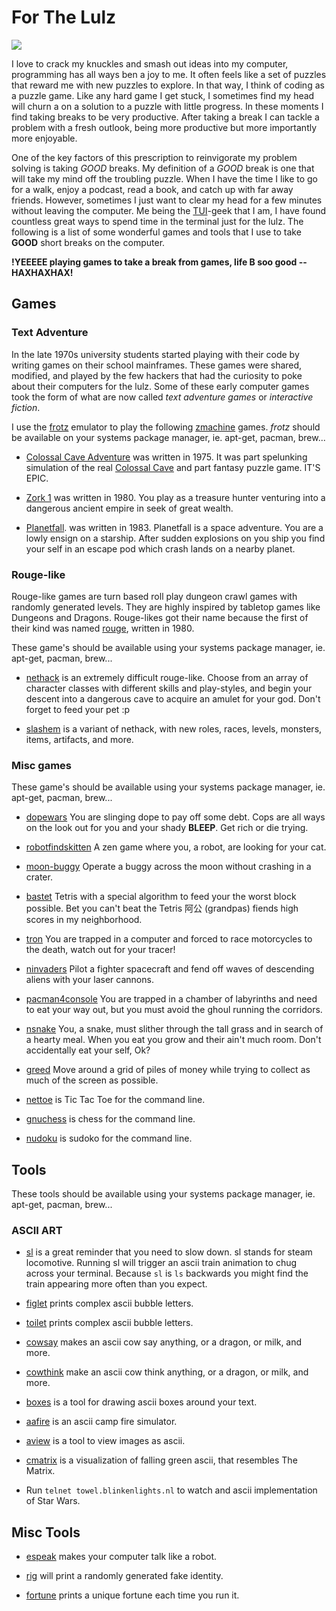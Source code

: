 # For The Lulz
![](https://assets.slugbyte.com/github/misc/for-the-lulz.png)   

I love to crack my knuckles and smash out ideas into my computer, programming has all ways ben a joy to me. It often feels like a set of puzzles that reward me with new puzzles to explore. In that way, I think of coding as a puzzle game. Like any hard game I get stuck, I sometimes find my head will churn a on a solution to a puzzle with little progress. In these moments I find taking breaks to be very productive. After taking a break I can tackle a problem with a fresh outlook, being more productive but more importantly more enjoyable. 

One of the key factors of this prescription to reinvigorate my problem solving is taking *GOOD* breaks. My definition of a *GOOD* break is one that will take my mind off the troubling puzzle. When I have the time I like to go for a walk, enjoy a podcast, read a book, and catch up with far away friends. However, sometimes I just want to clear my head for a few minutes without leaving the computer. Me being the [TUI](https://en.wikipedia.org/wiki/Text-based_user_interface)-geek that I am, I have found countless great ways to spend time in the terminal just for the lulz. The following is a list of some wonderful games and tools that I use to take **GOOD** short breaks on the computer. 

**!YEEEEE playing games to take a break from games, life B soo good -- HAXHAXHAX!**

## Games
### Text Adventure
In the late 1970s university students started playing with their code by writing games on their school mainframes. These games were shared, modified, and played by the few hackers that had the curiosity to poke about their computers for the lulz. Some of these early computer games took the form of what are now called *text adventure games* or *interactive fiction*.

I use the [frotz](https://gitlab.com/DavidGriffith/frotz) emulator to  play the following [zmachine](https://en.wikipedia.org/wiki/Z-machine) games. *frotz* should be available on your systems package manager, ie. apt-get, pacman, brew... 

* [Colossal Cave Adventure](http://www.catb.org/~esr/open-adventure/) was written in 1975. It was part spelunking simulation of the real [Colossal Cave](https://www.google.com/maps/place/Colossal+Cave+Mountain+Park/@32.0620549,-110.6357057,17z/data=!3m1!4b1!4m5!3m4!1s0x86d668ac8da645bd:0x35a07e7864dd8bb7!8m2!3d32.0620549!4d-110.633517?hl=en) and part fantasy puzzle game. IT'S EPIC.

* [Zork 1](https://if.illuminion.de/infocom.html) was written in 1980. You play as a treasure hunter venturing into a dangerous ancient empire in seek of great wealth.
* [Planetfall](https://github.com/historicalsource/planetfall/blob/master/COMPILED/planetfall.z3). was written in 1983. Planetfall is a space adventure. You are a lowly ensign on a starship. After sudden explosions on you ship you find your self in an escape pod which crash lands on a nearby planet.

### Rouge-like
Rouge-like games are turn based roll play dungeon crawl games with randomly generated levels. They are highly inspired by tabletop games like Dungeons and Dragons. Rouge-likes got their name because the first of their kind was named [rouge](https://en.wikipedia.org/wiki/Rogue_(video_game)), written in 1980.

These game's should be available using your systems package manager, ie. apt-get, pacman, brew...  

* [nethack](https://nethack.org/) is an extremely difficult rouge-like. Choose from an array of character classes with different skills and play-styles, and begin your descent into a dangerous cave to acquire an amulet for your god. Don't forget to feed your pet :p

* [slashem](http://www.slashem.org/) is a variant of nethack, with new roles, races, levels, monsters, items, artifacts, and more.

### Misc games
These game's should be available using your systems package manager, ie. apt-get, pacman, brew...  

* [dopewars](https://dopewars.sourceforge.io/) You are slinging dope to pay off some debt. Cops are all ways on the look out for you and your shady **BLEEP**. Get rich or die trying. 

* [robotfindskitten](http://robotfindskitten.org/) A zen game where you, a robot, are looking for your cat. 

* [moon-buggy](https://www.seehuhn.de/pages/moon-buggy) Operate a buggy across the moon without crashing in a crater. 

* [bastet](http://fph.altervista.org/prog/bastet.html) Tetris with a special algorithm to feed your the worst block possible. Bet you can't beat the Tetris 阿公 (grandpas) fiends high scores in my neighborhood.

* [tron](http://sshtron.zachlatta.com/) You are trapped in a computer and forced to race motorcycles to the death, watch out for your tracer!

* [ninvaders](http://ninvaders.sourceforge.net/) Pilot a fighter spacecraft and fend off waves of descending aliens with your laser cannons.

* [pacman4console](https://sites.google.com/site/doctormike/pacman.html) You are trapped in a chamber of labyrinths and need to eat your way out, but you must avoid the ghoul running the corridors. 

* [nsnake](https://github.com/alexdantas/nSnake) You, a snake, must slither through the tall grass and in search of a hearty meal. When you eat you grow and their ain't much room. Don't accidentally eat your self, Ok?

* [greed](http://www.catb.org/esr/greed/greed.html) Move around a grid of piles of money while trying to collect as much of the screen as possible.

* [nettoe](http://nettoe.sourceforge.net/) is Tic Tac Toe for the command line.

* [gnuchess](https://www.gnu.org/software/chess/) is chess for the command line.

* [nudoku](https://jubalh.github.io/nudoku/) is sudoko for the command line.

## Tools
These tools should be available using your systems package manager, ie. apt-get, pacman, brew...  
### ASCII ART
* [sl](http://www.tkl.iis.u-tokyo.ac.jp/~toyoda/index_e.html) is a great reminder that you need to slow down. sl stands for steam locomotive. Running sl will trigger an ascii train animation to chug across your terminal. Because `sl` is `ls` backwards you might find the train appearing more often than you expect.

* [figlet](http://www.figlet.org/) prints complex ascii bubble letters.

* [toilet](https://github.com/cacalabs/toilet) prints complex ascii bubble letters.

* [cowsay](https://web.archive.org/web/20071026043648/http://www.nog.net/~tony/warez/cowsay.shtml) makes an ascii cow say anything, or a dragon, or milk, and more.

* [cowthink](https://web.archive.org/web/20120225123719/http://www.nog.net/~tony/warez/cowsay.shtml) make an ascii cow think anything, or a dragon, or milk, and more.

* [boxes](https://boxes.thomasjensen.com/) is a tool for drawing ascii boxes around your text.

* [aafire](http://aa-project.sourceforge.net/) is an ascii camp fire simulator.

* [aview](http://aa-project.sourceforge.net/aview/) is a tool to view images as ascii. 

* [cmatrix](https://www.asty.org/cmatrix/) is a visualization of falling green ascii, that resembles The Matrix. 

* Run `telnet towel.blinkenlights.nl` to watch and ascii implementation of Star Wars.

## Misc Tools
* [espeak](http://espeak.sourceforge.net/) makes your computer talk like a robot.

* [rig](https://github.com/EinBaum/rig) will print a randomly generated fake identity. 

* [fortune](https://www.shlomifish.org/open-source/projects/fortune-mod/) prints a unique fortune each time you run it.

